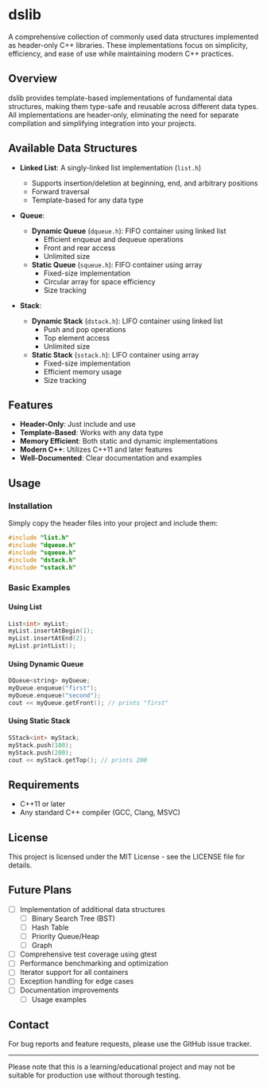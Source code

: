 # dslib

A comprehensive collection of commonly used data structures implemented as header-only C++ libraries. These implementations focus on simplicity, efficiency, and ease of use while maintaining modern C++ practices.

## Overview

dslib provides template-based implementations of fundamental data structures, making them type-safe and reusable across different data types. All implementations are header-only, eliminating the need for separate compilation and simplifying integration into your projects.

## Available Data Structures

- **Linked List**: A singly-linked list implementation (`list.h`)
  - Supports insertion/deletion at beginning, end, and arbitrary positions
  - Forward traversal
  - Template-based for any data type

- **Queue**:
  - **Dynamic Queue** (`dqueue.h`): FIFO container using linked list
    - Efficient enqueue and dequeue operations
    - Front and rear access
    - Unlimited size
  - **Static Queue** (`squeue.h`): FIFO container using array
    - Fixed-size implementation
    - Circular array for space efficiency
    - Size tracking

- **Stack**:
  - **Dynamic Stack** (`dstack.h`): LIFO container using linked list
    - Push and pop operations
    - Top element access
    - Unlimited size
  - **Static Stack** (`sstack.h`): LIFO container using array
    - Fixed-size implementation
    - Efficient memory usage
    - Size tracking

## Features

- **Header-Only**: Just include and use
- **Template-Based**: Works with any data type
- **Memory Efficient**: Both static and dynamic implementations
- **Modern C++**: Utilizes C++11 and later features
- **Well-Documented**: Clear documentation and examples

## Usage

### Installation

Simply copy the header files into your project and include them:

```cpp
#include "list.h"
#include "dqueue.h"
#include "squeue.h"
#include "dstack.h"
#include "sstack.h"
```

### Basic Examples

#### Using List
```cpp
List<int> myList;
myList.insertAtBegin(1);
myList.insertAtEnd(2);
myList.printList();
```

#### Using Dynamic Queue
```cpp
DQueue<string> myQueue;
myQueue.enqueue("first");
myQueue.enqueue("second");
cout << myQueue.getFront(); // prints "first"
```

#### Using Static Stack
```cpp
SStack<int> myStack;
myStack.push(100);
myStack.push(200);
cout << myStack.getTop(); // prints 200
```

## Requirements

- C++11 or later
- Any standard C++ compiler (GCC, Clang, MSVC)

## License

This project is licensed under the MIT License - see the LICENSE file for details.

## Future Plans

- [ ] Implementation of additional data structures
  - [ ] Binary Search Tree (BST)
  - [ ] Hash Table
  - [ ] Priority Queue/Heap
  - [ ] Graph
- [ ] Comprehensive test coverage using gtest
- [ ] Performance benchmarking and optimization
- [ ] Iterator support for all containers
- [ ] Exception handling for edge cases
- [ ] Documentation improvements
  - [ ] Usage examples

## Contact

For bug reports and feature requests, please use the GitHub issue tracker.

---

Please note that this is a learning/educational project and may not be suitable for production use without thorough testing.
